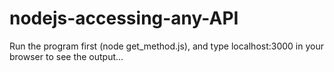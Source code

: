 # nodejs-accessing-any-API
Run the program first (node get_method.js), and type localhost:3000 in your browser to see the output...
